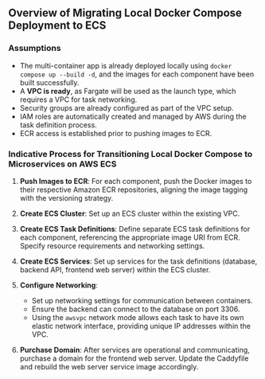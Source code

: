 ## Overview of Migrating Local Docker Compose Deployment to ECS

### Assumptions

- The multi-container app is already deployed locally using `docker compose up --build -d`, and the images for each component have been built successfully.
- A **VPC is ready**, as Fargate will be used as the launch type, which requires a VPC for task networking.
- Security groups are already configured as part of the VPC setup.
- IAM roles are automatically created and managed by AWS during the task definition process.
- ECR access is established prior to pushing images to ECR.

### Indicative Process for Transitioning Local Docker Compose to Microservices on AWS ECS

1. **Push Images to ECR**: For each component, push the Docker images to their respective Amazon ECR repositories, aligning the image tagging with the versioning strategy.

2. **Create ECS Cluster**: Set up an ECS cluster within the existing VPC.

3. **Create ECS Task Definitions**: Define separate ECS task definitions for each component, referencing the appropriate image URI from ECR. Specify resource requirements and networking settings.

4. **Create ECS Services**: Set up services for the task definitions (database, backend API, frontend web server) within the ECS cluster.

5. **Configure Networking**:

   - Set up networking settings for communication between containers.
   - Ensure the backend can connect to the database on port 3306.
   - Using the `awsvpc` network mode allows each task to have its own elastic network interface, providing unique IP addresses within the VPC.

6. **Purchase Domain**: After services are operational and communicating, purchase a domain for the frontend web server. Update the Caddyfile and rebuild the web server service image accordingly.
